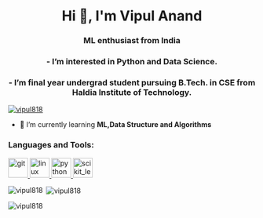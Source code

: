 <h1 align="center">Hi 👋, I'm Vipul Anand</h1>
<h3 align="center">ML enthusiast from India</h3>
<h3 align="center">- I’m interested in Python and Data Science.
</h3>
<h3 align="center">- I’m final year undergrad student pursuing B.Tech. in CSE from Haldia Institute of Technology.
</h3>



<p align="left"> <a href="https://github.com/ryo-ma/github-profile-trophy"><img src="https://github-profile-trophy.vercel.app/?username=vipul818" alt="vipul818" /></a> </p>

- 🌱 I’m currently learning **ML,Data Structure and Algorithms**


<h3 align="left">Languages and Tools:</h3>
<p align="left"><a href="https://git-scm.com/" target="_blank"> <img src="https://www.vectorlogo.zone/logos/git-scm/git-scm-icon.svg" alt="git" width="40" height="40"/> </a> 
  <a href="https://www.linux.org/" target="_blank"> <img src="https://cdn.pixabay.com/photo/2013/07/13/11/43/tux-158547__480.png" alt="linux" width="40" height="40"/> </a>
  <a href="https://www.python.org" target="_blank"> <img src="https://d1q6f0aelx0por.cloudfront.net/product-logos/library-python-logo.png" alt="python" width="40" height="40"/> </a> 
  <a href="https://scikit-learn.org/" target="_blank"> <img src="https://upload.wikimedia.org/wikipedia/commons/0/05/Scikit_learn_logo_small.svg" alt="scikit_learn" width="40" height="40"/> </a> </p>

<p><img align="left" src="https://github-readme-stats.vercel.app/api/top-langs?username=vipul818&show_icons=true&locale=en&layout=compact" alt="vipul818" /></p>

<p>&nbsp;<img align="center" src="https://github-readme-stats.vercel.app/api?username=vipul818&show_icons=true&locale=en" alt="vipul818" /></p>

<p><img align="center" src="https://github-readme-streak-stats.herokuapp.com/?user=vipul818&" alt="vipul818" /></p>

<!---
vipul818/vipul818 is a ✨ special ✨ repository because its `README.md` (this file) appears on your GitHub profile.
--->

